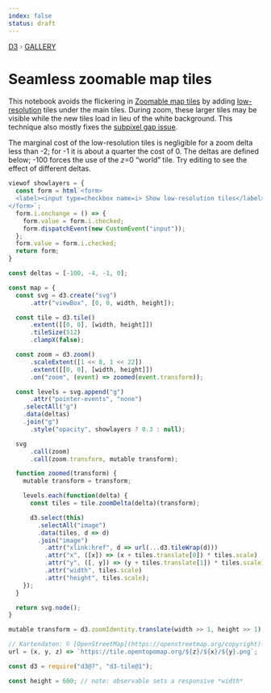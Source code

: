 ```yaml
---
index: false
status: draft
---
```


<div style="color: grey; font: 13px/25.5px var(--sans-serif); text-transform: uppercase;"><h1 style="display: none;">Seamless zoomable map tiles</h1><a href="https://d3js.org/">D3</a> › <a href="/@d3/gallery">Gallery</a></div>

# Seamless zoomable map tiles

This notebook avoids the flickering in [Zoomable map tiles](/@d3/zoomable-map-tiles) by adding [low-resolution](/@d3/tile-zoomdelta) tiles under the main tiles. During zoom, these larger tiles may be visible while the new tiles load in lieu of the white background. This technique also mostly fixes the [subpixel gap issue](/d/32027f96a5d4aa89).

The marginal cost of the low-resolution tiles is negligible for a zoom delta less than -2; for -1 it is about a quarter the cost of 0. The deltas are defined below; -100 forces the use of the _z_=0 “world” tile. Try editing to see the effect of different deltas.

```js
viewof showlayers = {
  const form = html`<form>
  <label><input type=checkbox name=i> Show low-resolution tiles</label>
</form>`;
  form.i.onchange = () => {
    form.value = form.i.checked;
    form.dispatchEvent(new CustomEvent("input"));
  };
  form.value = form.i.checked;
  return form;
}
```

```js echo
const deltas = [-100, -4, -1, 0];
```

```js echo
const map = {
  const svg = d3.create("svg")
      .attr("viewBox", [0, 0, width, height]);

  const tile = d3.tile()
      .extent([[0, 0], [width, height]])
      .tileSize(512)
      .clampX(false);

  const zoom = d3.zoom()
      .scaleExtent([1 << 8, 1 << 22])
      .extent([[0, 0], [width, height]])
      .on("zoom", (event) => zoomed(event.transform));

  const levels = svg.append("g")
      .attr("pointer-events", "none")
    .selectAll("g")
    .data(deltas)
    .join("g")
      .style("opacity", showlayers ? 0.3 : null);

  svg
      .call(zoom)
      .call(zoom.transform, mutable transform);

  function zoomed(transform) {
    mutable transform = transform;

    levels.each(function(delta) {
      const tiles = tile.zoomDelta(delta)(transform);

      d3.select(this)
        .selectAll("image")
        .data(tiles, d => d)
        .join("image")
          .attr("xlink:href", d => url(...d3.tileWrap(d)))
          .attr("x", ([x]) => (x + tiles.translate[0]) * tiles.scale)
          .attr("y", ([, y]) => (y + tiles.translate[1]) * tiles.scale)
          .attr("width", tiles.scale)
          .attr("height", tiles.scale);
    });
  }

  return svg.node();
}
```

```js echo
mutable transform = d3.zoomIdentity.translate(width >> 1, height >> 1).scale(1 << 12)
```

```js echo
// Kartendaten: © [OpenStreetMap](https://openstreetmap.org/copyright)-Mitwirkende, SRTM | Kartendarstellung: © [OpenTopoMap](http://opentopomap.org/) (CC-BY-SA)
url = (x, y, z) => `https://tile.opentopomap.org/${z}/${x}/${y}.png`;
```

```js echo
const d3 = require("d3@7", "d3-tile@1");
```

```js echo
const height = 600; // note: observable sets a responsive *width*
```
